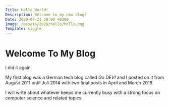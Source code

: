 ```yaml
---
Title: Hello World!
Description: Welcome to my new blog!
Date: 2020-07-21 10:00 +0200
Image: /assets/2020/hello/hello.png
Template: single
---
```


# Welcome To My Blog

I did it again.

My first blog was a German tech blog called _Go DEV!_ and I posted on it from August 2011 until Juli 2014 with two final posts in April and March 2016.

I will write about whatever keeps me currently busy with a strong focus on computer science and related topics.
